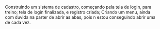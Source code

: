 Construindo um sistema de cadastro, começando pela tela de login, para treino;
tela de login finalizada, e registro criada;
Criando um menu, ainda com duvida na parter de abrir as abas, pois n estou conseguindo abrir uma de cada vez.
